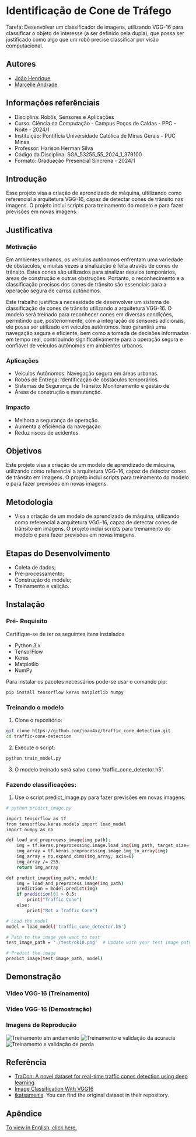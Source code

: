 # Identificação de Cone de Tráfego 
Tarefa: Desenvolver um classificador de imagens, utilizando VGG-16 para classificar o objeto de interesse (a ser definido pela dupla), que possa ser justificado como algo que um robô precise classificar por visão computacional. 

## Autores

- [João Henrique](https://github.com/joao4xz)
- [Marcelle Andrade ](https://github.com/Marcelleap)

## Informações referênciais 
- Disciplina: Robôs, Sensores e Aplicações
- Curso: Ciência da Computação - Campus Poços de Caldas - PPC - Noite - 2024/1
- Instituição: Pontifícia Universidade Católica de Minas Gerais - PUC Minas
- Professor: Harison Herman Silva
- Código da Disciplina: SGA_53255_55_2024_1_379100
- Formato: Graduação Presencial Síncrona - 2024/1


## Introdução
 
Esse projeto visa a criação de aprendizado de máquina, ultilizando como referencial a arquitetura VGG-16, capaz de detectar cones de trânsito nas imagens. O projeto inclui scripts para treinamento do modelo e para fazer previsões em novas imagens.

## Justificativa 
### Motivação

Em ambientes urbanos, os veículos autônomos enfrentam uma variedade de obstáculos, e muitas vezes a sinalização é feita através de cones de trânsito. Estes cones são utilizados para sinalizar desvios temporários, áreas de construção e outras obstruções. Portanto, o reconhecimento e a classificação precisos dos cones de trânsito são essenciais para a operação segura de carros autônomos.

Este trabalho justifica a necessidade de desenvolver um sistema de classificação de cones de trânsito utilizando a arquitetura VGG-16. O modelo será treinado para reconhecer cones em diversas condições, permitindo que, posteriormente, com a integração de sensores adicionais, ele possa ser utilizado em veículos autônomos. Isso garantirá uma navegação segura e eficiente, bem como a tomada de decisões informadas em tempo real, contribuindo significativamente para a operação segura e confiável de veículos autônomos em ambientes urbanos.

### Aplicações 

- Veículos Autônomos: Navegação segura em áreas urbanas.
- Robôs de Entrega: Identificação de obstáculos temporários.
- Sistemas de Segurança de Trânsito: Monitoramento e gestão de 
- Áreas de construção e manutenção.

### Impacto
- Melhora a segurança de operação.
- Aumenta a eficiência da navegação.
- Reduz riscos de acidentes.

## Objetivos 
Este projeto visa a criação de um modelo de aprendizado de máquina, utilizando como referencial a arquitetura VGG-16, capaz de detectar cones de trânsito em imagens. O projeto inclui scripts para treinamento do modelo e para fazer previsões em novas imagens.

## Metodologia 
- Visa a criação de um modelo de aprendizado de máquina, utilizando como referencial a arquitetura VGG-16, capaz de detectar cones de trânsito em imagens. O projeto inclui scripts para treinamento do modelo e para fazer previsões em novas imagens.

## Etapas do Desenvolvimento 
- Coleta de dados;
- Pré-processamento;
- Construção do modelo; 
- Treinamento e valição. 


## Instalação

### Pré- Requisito 
Certifique-se de ter os seguintes itens instalados 
- Python 3.x
- TensorFlow
- Keras
- Matplotlib
- NumPy

Para instalar os pacotes necessários pode-se usar o comando pip:
```bash
pip install tensorflow keras matplotlib numpy

```
### Treinando o modelo 

1. Clone o repositório: 
```bash
git clone https://github.com/joao4xz/traffic_cone_detection.git
cd traffic-cone-detection

```

2. Execute o script:
```bash
python train_model.py
```

3. O modelo treinado será salvo como 'traffic_cone_detector.h5'.

### Fazendo classificações:

1. Use o script predict_image.py para fazer previsões em novas imagens:
```bash
# python predict_image.py

import tensorflow as tf
from tensorflow.keras.models import load_model
import numpy as np

def load_and_preprocess_image(img_path):
    img = tf.keras.preprocessing.image.load_img(img_path, target_size=(224, 224))
    img_array = tf.keras.preprocessing.image.img_to_array(img)
    img_array = np.expand_dims(img_array, axis=0)
    img_array /= 255.
    return img_array

def predict_image(img_path, model):
    img = load_and_preprocess_image(img_path)
    prediction = model.predict(img)
    if prediction[0] > 0.5:
        print("Traffic Cone")
    else:
        print("Not a Traffic Cone")

# Load the model
model = load_model('traffic_cone_detector.h5')

# Path to the image you want to test
test_image_path = './test/ok10.png'  # Update with your test image path

# Predict the image
predict_image(test_image_path, model)
```

## Demonstração

### Video VGG-16 (Treinamento) 


### Video VGG-16 (Demostração)


### Imagens de Reprodução 
<img src="Fotos/WhatsApp%20Image%202024-06-08%20at%2022.36.31.jpeg" alt="Treinamento em andamento">
<img src="Fotos/WhatsApp Image 2024-06-09 at 06.45.13 (1).jpeg" alt="Treinamento e validação da acuracia">
<img src="Fotos/WhatsApp Image 2024-06-09 at 06.45.13.jpeg" alt="Treinamento e validação de perda">




## Referência

 - [TraCon: A novel dataset for real-time traffic cones detection using deep learning](https://github.com/ikatsamenis/Cone-Detection)
 - [Image Classification With VGG16](https://www.youtube.com/watch?si=mI8CS-0aA7wptte5&v=kJreyh5Gh8c&feature=youtu.be)
-  [ikatsamenis](https://github.com/ikatsamenis). You can find the original dataset in their repository. 
 
## Apêndice

[To view in English, click here.](English_REDME.md)
